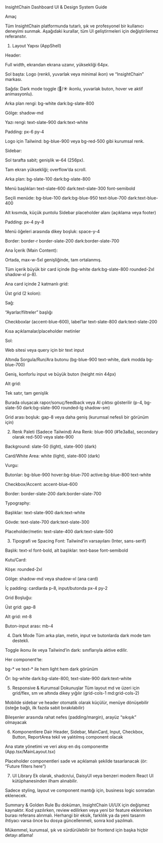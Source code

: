 InsightChain Dashboard UI & Design System Guide

Amaç

Tüm InsightChain platformunda tutarlı, şık ve profesyonel bir kullanıcı deneyimi sunmak.
Aşağıdaki kurallar, tüm UI geliştirmeleri için değiştirilemez referanstır.

1. Layout Yapısı (AppShell)

Header:

Full width, ekrandan ekrana uzanır, yüksekliği 64px.

Sol başta: Logo (renkli, yuvarlak veya minimal ikon) ve “InsightChain” markası.

Sağda: Dark mode toggle (🌙/☀️ ikonlu, yuvarlak buton, hover ve aktif animasyonlu).

Arka plan rengi: bg-white dark:bg-slate-800

Gölge: shadow-md

Yazı rengi: text-slate-900 dark:text-white

Padding: px-6 py-4

Logo için Tailwind: bg-blue-900 veya bg-red-500 gibi kurumsal renk.

Sidebar:

Sol tarafta sabit; genişlik w-64 (256px).

Tam ekran yüksekliği; overflow’da scroll.

Arka plan: bg-slate-100 dark:bg-slate-800

Menü başlıkları text-slate-600 dark:text-slate-300 font-semibold

Seçili menüde: bg-blue-100 dark:bg-blue-950 text-blue-700 dark:text-blue-400

Alt kısımda, küçük puntolu Sidebar placeholder alanı (açıklama veya footer)

Padding: px-4 py-8

Menü öğeleri arasında dikey boşluk: space-y-4

Border: border-r border-slate-200 dark:border-slate-700

Ana İçerik (Main Content):

Ortada, max-w-5xl genişliğinde, tam ortalanmış.

Tüm içerik büyük bir card içinde (bg-white dark:bg-slate-800 rounded-2xl shadow-xl p-8).

Ana card içinde 2 katmanlı grid:

Üst grid (2 kolon):

Sağ:

“Ayarlar/filtreler” başlığı

Checkboxlar (accent-blue-600), label’lar text-slate-800 dark:text-slate-200

Kısa açıklamalar/placeholder metinler

Sol:

Web sitesi veya query için bir text input

Altında Sorgula/Run/Ara butonu (bg-blue-900 text-white, dark modda bg-blue-700)

Geniş, konforlu input ve büyük buton (height min 44px)

Alt grid:

Tek satır, tam genişlik

Burada oluşacak rapor/sonuç/feedback veya AI çıktısı gösterilir (p-4, bg-slate-50 dark:bg-slate-900 rounded-lg shadow-sm)

Grid arası boşluk: gap-8 veya daha geniş (kurumsal nefesli bir görünüm için)

2. Renk Paleti (Sadece Tailwind)
Ana Renk: blue-900 (#1e3a8a),
secondary olarak red-500 veya slate-900

Background: slate-50 (light), slate-900 (dark)

Card/White Area: white (light), slate-800 (dark)

Vurgu:

Butonlar: bg-blue-900 hover:bg-blue-700 active:bg-blue-800 text-white

Checkbox/Accent: accent-blue-600

Border: border-slate-200 dark:border-slate-700

Typography:

Başlıklar: text-slate-900 dark:text-white

Gövde: text-slate-700 dark:text-slate-300

Placeholder/metin: text-slate-400 dark:text-slate-500

3. Tipografi ve Spacing
Font: Tailwind’in varsayılanı (Inter, sans-serif)

Başlık: text-xl font-bold, alt başlıklar: text-base font-semibold

Kutu/Card:

Köşe: rounded-2xl

Gölge: shadow-md veya shadow-xl (ana card)

İç padding: cardlarda p-8, input/butonda px-4 py-2

Grid Boşluğu:

Üst grid: gap-8

Alt grid: mt-8

Buton-input arası: mb-4

4. Dark Mode
Tüm arka plan, metin, input ve butonlarda dark mode tam destekli.

Toggle ikonu ile veya Tailwind’in dark: sınıflarıyla aktive edilir.

Her component’te:

bg-* ve text-* ile hem light hem dark görünüm

Ör: bg-white dark:bg-slate-800, text-slate-900 dark:text-white

5. Responsive & Kurumsal Dokunuşlar
Tüm layout md ve üzeri için grid/flex, sm ve altında dikey yığılır (grid-cols-1 md:grid-cols-2)

Mobilde sidebar ve header otomatik olarak küçülür, menüye dönüşebilir (isteğe bağlı, ilk fazda sabit bırakılabilir)

Bileşenler arasında rahat nefes (padding/margin), arayüz “sıkışık” olmayacak

6. Komponentlere Dair
Header, Sidebar, MainCard, Input, Checkbox, Button, ReportArea tekil ve yalıtılmış component olacak

Ana state yönetimi ve veri akışı en dış componentte (App.tsx/MainLayout.tsx)

Placeholder componentleri sade ve açıklamalı şekilde tasarlanacak (ör: “Future filters here”)

7. UI Library
Ek olarak, shadcn/ui, DaisyUI veya benzeri modern React UI kütüphanesinden ilham alınabilir.

Sadece styling, layout ve component mantığı için, business logic sonradan eklenecek.


Summary & Golden Rule
Bu doküman, InsightChain UI/UX için değişmez kaynaktır.
Kod yazılırken, review edilirken veya yeni bir feature eklenirken burası referans alınmalı.
Herhangi bir eksik, farklılık ya da yeni tasarım ihtiyacı varsa önce bu dosya güncellenmeli, sonra kod yazılmalı.

Mükemmel, kurumsal, şık ve sürdürülebilir bir frontend için başka hiçbir detayı atlama!